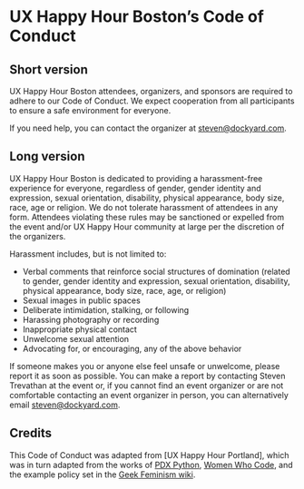 # UX Happy Hour Boston’s Code of Conduct

## Short version
UX Happy Hour Boston attendees, organizers, and sponsors are required to adhere to our Code of Conduct. We expect cooperation from all participants to ensure a safe environment for everyone.

If you need help, you can contact the organizer at steven@dockyard.com.

## Long version
UX Happy Hour Boston is dedicated to providing a harassment-free experience for everyone, regardless of gender, gender identity and expression, sexual orientation, disability, physical appearance, body size, race, age or religion. We do not tolerate harassment of attendees in any form. Attendees violating these rules may be sanctioned or expelled from the event and/or UX Happy Hour community at large per the discretion of the organizers.

Harassment includes, but is not limited to:
* Verbal comments that reinforce social structures of domination (related to gender, gender identity and expression, sexual orientation, disability, physical appearance, body size, race, age, or religion)
* Sexual images in public spaces
* Deliberate intimidation, stalking, or following 
* Harassing photography or recording
* Inappropriate physical contact
* Unwelcome sexual attention
* Advocating for, or encouraging, any of the above behavior

If someone makes you or anyone else feel unsafe or unwelcome, please report it as soon as possible. You can make a report by contacting Steven Trevathan at the event or, if you cannot find an event organizer or are not comfortable contacting an event organizer in person, you can alternatively email steven@dockyard.com.

## Credits
This Code of Conduct was adapted from [UX Happy Hour Portland], which was in turn adapted from the works of [PDX Python](http://www.meetup.com/pdxpython/pages/Code_of_Conduct/), [Women Who Code](https://github.com/WomenWhoCode/guidelines-resources/blob/master/code_of_conduct.md), and the example policy set in the [Geek Feminism wiki](http://geekfeminism.wikia.com/wiki/Conference_anti-harassment).

